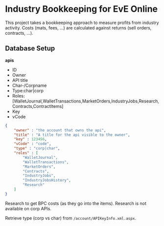 # Industry Bookkeeping for EvE Online

This project takes a bookkeeping approach to measure profits from industry activity.
Costs (mats, fees, ...) are calculated against returns (sell orders, contracts, ...).

## Database Setup

**apis**
* ID
* Owner
* API title
* Char-/Corpname
* Type:char|corp
* Roles:[WalletJournal,WalletTransactions,MarketOrders,IndustryJobs,Research,Contracts,ContractItems]
* Key
* vCode

```json
{
    "owner" : "the account that owns the api",
    "title" : "A title for the api visible to the owner",
    "key" : 123456,
    "vCode" : "code",
    "type" : "corp|char",
    "roles" : [ 
        "WalletJournal", 
        "WalletTransactions", 
        "MarketOrders", 
        "Contracts",
        "IndustryJobs",
        "IndustryJobsHistory",
        "Research"
    ]
}
```

Research to get BPC costs (as they go into the items). Research is not available on corp APIs.

Retrieve type (corp vs char) from `/account/APIKeyInfo.xml.aspx`.